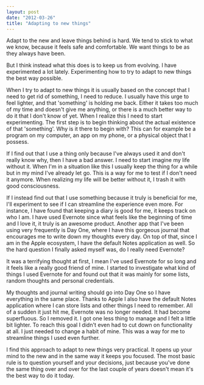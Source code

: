 ```yaml
---
layout: post
date: "2012-03-26"
title: "Adapting to new things"
---
```


Adapt to the new and leave things behind is hard. We tend to stick to what we know, because it feels safe and comfortable. We want things to be as they always have been.

But I think instead what this does is to keep us from evolving. I have experimented a lot lately. Experimenting how to try to adapt to new things the best way possible.

When I try to adapt to new things it is usually based on the concept that I need to get rid of something, I need to reduce. I usually have this urge to feel lighter, and that 'something' is holding me back. Either it takes too much of my time and doesn't give me anything, or there is a much better way to do it that I don't know of yet. When I realize this I need to start experimenting. The first step is to begin thinking about the actual existence of that 'something'. Why is it there to begin with? This can for example be a program on my computer, an app on my phone, or a physical object that I possess.

If I find out that I use a thing only because I've always used it and don't really know why, then I have a bad answer. I need to start imagine my life without it. When I'm in a situation like this I usually keep the thing for a while but in my mind I've already let go. This is a way for me to test if I don't need it anymore. When realizing my life will be better without it, I trash it with good consciousness.

If I instead find out that I use something because it truly is beneficial for me, I'll experiment to see if I can streamline the experience even more. For instance, I have found that keeping a diary is good for me, it keeps track on who I am. I have used Evernote since what feels like the beginning of time and I love it, it truly is an awesome product. Another app that I've been using very frequently is Day One, where I have this gorgeous journal that encourages me to write down my thoughts every day. On top of that, since I am in the Apple ecosystem, I have the default Notes application as well. So the hard question I finally asked myself was, do I really need Evernote?

It was a terrifying thought at first, I mean I've used Evernote for so long and it feels like a really good friend of mine. I started to investigate what kind of things I used Evernote for and found out that it was mainly for some lists, random thoughts and personal credentials.

My thoughts and journal writing should go into Day One so I have everything in the same place. Thanks to Apple I also have the default Notes application where I can store lists and other things I need to remember. All of a sudden it just hit me, Evernote was no longer needed. It had become superfluous. So I removed it. I got one less thing to manage and I felt a little bit lighter. To reach this goal I didn't even had to cut down on functionality at all. I just needed to change a habit of mine. This was a way for me to streamline things I used even further.

I find this approach to adapt to new things very practical. It opens up your mind to the new and in the same way it keeps you focused. The most basic rule is to question yourself and your decisions, just because you've done the same thing over and over for the last couple of years doesn't mean it's the best way to do it today.
